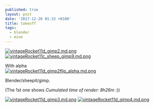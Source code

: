 ```yaml
---
published: true
layout: post
date: '2017-12-26 01:32 +0100'
title: takeoff
tags:
  - blender
  - mine
---
```

[![vintageRocket11d_gimp2.md.png](https://images.weserv.nl/?url=//cdn.scrot.moe/images/2017/12/26/vintageRocket11d_gimp2.md.png)](https://images.weserv.nl/?url=//cdn.scrot.moe/images/2017/12/26/vintageRocket11d_gimp2.png)
[![vintageRocket11c_sheep_gimp9.md.png](https://images.weserv.nl/?url=//cdn.scrot.moe/images/2017/12/26/vintageRocket11c_sheep_gimp9.md.png)](https://images.weserv.nl/?url=//cdn.scrot.moe/images/2017/12/26/vintageRocket11c_sheep_gimp9.png)

With alpha  
[![vintageRocket11d_gimp2flip_alpha.md.png](https://images.weserv.nl/?url=//cdn.scrot.moe/images/2017/12/26/vintageRocket11d_gimp2flip_alpha.md.png)](https://images.weserv.nl/?url=//cdn.scrot.moe/images/2017/12/26/vintageRocket11d_gimp2flip_alpha.png)

Blender/sheepit/gimp.

(The 1st one shows _Cumulated time of render: 8h26m_ :))

[![vintageRocket11d_gimp3.md.png](https://images.weserv.nl/?url=//cdn.scrot.moe/images/2017/12/31/vintageRocket11d_gimp3.md.png)](https://images.weserv.nl/?url=//cdn.scrot.moe/images/2017/12/31/vintageRocket11d_gimp3.png)
[![vintageRocket11d_gimp4.md.png](https://images.weserv.nl/?url=//cdn.scrot.moe/images/2017/12/31/vintageRocket11d_gimp4.md.png)](https://images.weserv.nl/?url=//cdn.scrot.moe/images/2017/12/31/vintageRocket11d_gimp4.png)
